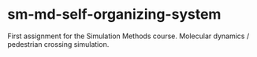 # sm-md-self-organizing-system
First assignment for the Simulation Methods course. Molecular dynamics / pedestrian crossing simulation.
